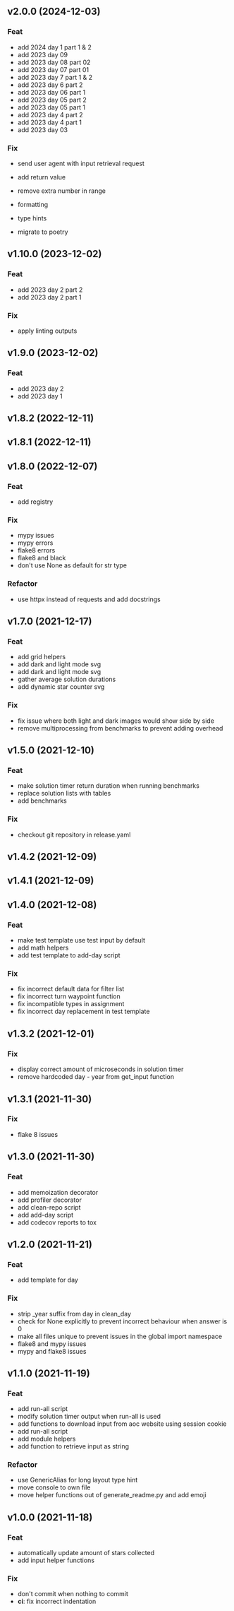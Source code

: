 ## v2.0.0 (2024-12-03)

### Feat

- add 2024 day 1 part 1 & 2
- add 2023 day 09
- add 2023 day 08 part 02
- add 2023 day 07 part 01
- add 2023 day 7 part 1 & 2
- add 2023 day 6 part 2
- add 2023 day 06 part 1
- add 2023 day 05 part 2
- add 2023 day 05 part 1
- add 2023 day 4 part 2
- add 2023 day 4 part 1
- add 2023 day 03

### Fix

- send user agent with input retrieval request
- add return value
- remove extra number in range
- formatting
- type hints


- migrate to poetry

## v1.10.0 (2023-12-02)

### Feat

- add 2023 day 2 part 2
- add 2023 day 2 part 1

### Fix

- apply linting outputs

## v1.9.0 (2023-12-02)

### Feat

- add 2023 day 2
- add 2023 day 1

## v1.8.2 (2022-12-11)

## v1.8.1 (2022-12-11)

## v1.8.0 (2022-12-07)

### Feat

- add registry

### Fix

- mypy issues
- mypy errors
- flake8 errors
- flake8 and black
- don't use None as default for str type

### Refactor

- use httpx instead of requests and add docstrings

## v1.7.0 (2021-12-17)

### Feat

- add grid helpers
- add dark and light mode svg
- add dark and light mode svg
- gather average solution durations
- add dynamic star counter svg

### Fix

- fix issue where both light and dark images would show side by side
- remove multiprocessing from benchmarks to prevent adding overhead

## v1.5.0 (2021-12-10)

### Feat

- make solution timer return duration when running benchmarks
- replace solution lists with tables
- add benchmarks

### Fix

- checkout git repository in release.yaml

## v1.4.2 (2021-12-09)

## v1.4.1 (2021-12-09)

## v1.4.0 (2021-12-08)

### Feat

- make test template use test input by default
- add math helpers
- add test template to add-day script

### Fix

- fix incorrect default data for filter list
- fix incorrect turn waypoint function
- fix incompatible types in assignment
- fix incorrect day replacement in test template

## v1.3.2 (2021-12-01)

### Fix

- display correct amount of microseconds in solution timer
- remove hardcoded day - year from get_input function

## v1.3.1 (2021-11-30)

### Fix

- flake 8 issues

## v1.3.0 (2021-11-30)

### Feat

- add memoization decorator
- add profiler decorator
- add clean-repo script
- add add-day script
- add codecov reports to tox

## v1.2.0 (2021-11-21)

### Feat

- add template for day

### Fix

- strip _year suffix from day in clean_day
- check for None explicitly to prevent incorrect behaviour when answer is 0
- make all files unique to prevent issues in the global import namespace
- flake8 and mypy issues
- mypy and flake8 issues

## v1.1.0 (2021-11-19)

### Feat

- add run-all script
- modify solution timer output when run-all is used
- add functions to download input from aoc website using session cookie
- add run-all script
- add module helpers
- add function to retrieve input as string

### Refactor

- use GenericAlias for long layout type hint
- move console to own file
- move helper functions out of generate_readme.py and add emoji

## v1.0.0 (2021-11-18)

### Feat

- automatically update amount of stars collected
- add input helper functions

### Fix

- don't commit when nothing to commit
- **ci**: fix incorrect indentation
